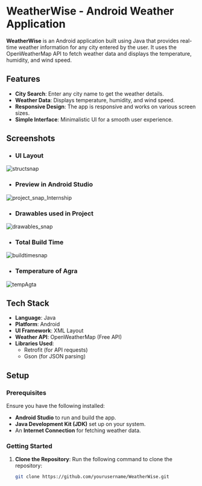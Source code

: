# WeatherWise - Android Weather Application

**WeatherWise** is an Android application built using Java that provides real-time weather information for any city entered by the user. It uses the OpenWeatherMap API to fetch weather data and displays the temperature, humidity, and wind speed.

## Features

- **City Search**: Enter any city name to get the weather details.
- **Weather Data**: Displays temperature, humidity, and wind speed.
- **Responsive Design**: The app is responsive and works on various screen sizes.
- **Simple Interface**: Minimalistic UI for a smooth user experience.

## Screenshots

- ### UI Layout
![structsnap](https://github.com/user-attachments/assets/c439014e-dcf6-4837-bd03-78cd77e9c1b4)
- ### Preview in Android Studio
![project_snap_Internship](https://github.com/user-attachments/assets/be6c49c5-6ca5-4754-bc01-b6f778b5b0aa)
- ### Drawables used in Project
![drawables_snap](https://github.com/user-attachments/assets/f3281f57-b850-49e7-81ff-070fea13cd23)
- ### Total Build Time
![buildtimesnap](https://github.com/user-attachments/assets/bd44884f-3139-4db8-9ed1-9ca93bcb9e34)
- ### Temperature of Agra
![tempAgta](https://github.com/user-attachments/assets/932ecd80-4c2a-4192-8f03-e22da5521538)


## Tech Stack

- **Language**: Java
- **Platform**: Android
- **UI Framework**: XML Layout
- **Weather API**: OpenWeatherMap (Free API)
- **Libraries Used**:
  - Retrofit (for API requests)
  - Gson (for JSON parsing)

## Setup

### Prerequisites

Ensure you have the following installed:

- **Android Studio** to run and build the app.
- **Java Development Kit (JDK)** set up on your system.
- An **Internet Connection** for fetching weather data.

### Getting Started

1. **Clone the Repository**:
   Run the following command to clone the repository:
   ```bash
   git clone https://github.com/yourusername/WeatherWise.git
